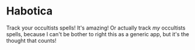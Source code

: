 # Habotica
Track your occultists spells! It's amazing! Or actually track _my_ occultists spells, because I can't be bother to right this as a generic app, but it's the thought that counts!